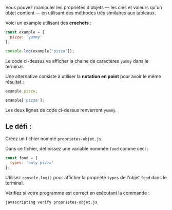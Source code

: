 Vous pouvez manipuler les propriétés d'objets — les clés et valeurs qu'un objet contient — en utilisant des méthodes très similaires aux tableaux.

Voici un example utilisant des **crochets** :

```js
const example = {
  pizza: 'yummy'
};

console.log(example['pizza']);
```

Le code ci-dessus va afficher la chaine de caractères `yummy` dans le terminal.

Une alternative consiste à utiliser la **notation en point** pour avoir le même résultat :

```js
example.pizza;

example['pizza'];
```

Les deux lignes de code ci-dessus renverront `yummy`.

## Le défi :

Créez un fichier nommé `proprietes-objet.js`.

Dans ce fichier, définissez une variable nommée `food` comme ceci :

```js
const food = {
  types: 'only pizza'
};
```

Utilisez `console.log()` pour afficher la propriété `types` de l'objet `food` dans le terminal.

Vérifiez si votre programme est correct en exécutant la commande :

```bash
javascripting verify proprietes-objet.js
```
